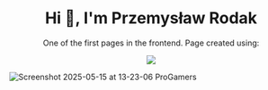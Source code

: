 <h1 align="center">Hi 👋, I'm Przemysław Rodak</h1>
<p align="center">One of the first pages in the frontend. Page created using:</p>

<div align="center">
  <p align="center">
  <a href="https://skillicons.dev">
    <img src="https://skillicons.dev/icons?i=html,css,js,sass" />
  </a>
</p>
</div>

![Screenshot 2025-05-15 at 13-23-06 ProGamers](https://github.com/user-attachments/assets/9bb49c14-8bf7-49f5-8111-87ed01c94d08)
